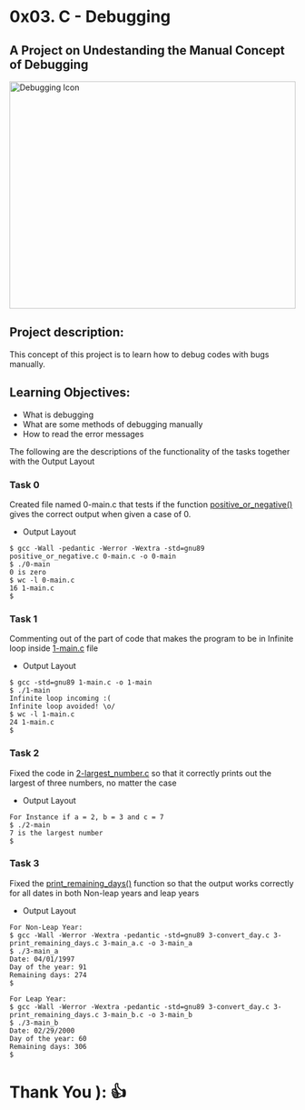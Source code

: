 #  0x03. C - Debugging
## A Project on Undestanding the Manual Concept of Debugging

<img src="https://i.pinimg.com/736x/54/2a/1c/542a1c0ee23024c1daec8aaf7ccf3c90.jpg" alt="Debugging Icon" width="100%" height="400px">

## Project description:
This concept of this project is to learn how to debug codes with bugs manually.

## Learning Objectives:
- What is debugging
- What are some methods of debugging manually
- How to read the error messages

The following are the descriptions of the functionality of the tasks together with the Output Layout

### Task 0
Created file named 0-main.c that tests if the function [positive_or_negative()](https://github.com/Sobilo34/alx-low_level_programming/blob/master/0x01-variables_if_else_while/0-positive_or_negative.c) gives the correct output when given a case of 0.
- Output Layout
```script
$ gcc -Wall -pedantic -Werror -Wextra -std=gnu89 positive_or_negative.c 0-main.c -o 0-main
$ ./0-main
0 is zero
$ wc -l 0-main.c
16 1-main.c
$ 
```
### Task 1
Commenting out of the part of code that makes the program to be in Infinite loop inside [1-main.c](https://github.com/Sobilo34/alx-low_level_programming/blob/master/0x03-debugging/1-main.c) file
- Output Layout
```script
$ gcc -std=gnu89 1-main.c -o 1-main
$ ./1-main
Infinite loop incoming :(
Infinite loop avoided! \o/
$ wc -l 1-main.c
24 1-main.c
$
```
### Task 2
Fixed the code in [2-largest_number.c](https://github.com/Sobilo34/alx-low_level_programming/blob/master/0x03-debugging/2-largest_number.c) so that it correctly prints out the largest of three numbers, no matter the case
- Output Layout
```script
For Instance if a = 2, b = 3 and c = 7
$ ./2-main
7 is the largest number
$
```
### Task 3
Fixed the [print_remaining_days()](https://github.com/Sobilo34/alx-low_level_programming/blob/master/0x03-debugging/3-print_remaining_days.c) function so that the output works correctly for all dates in both Non-leap years and  leap years
- Output Layout
```script
For Non-Leap Year:
$ gcc -Wall -Werror -Wextra -pedantic -std=gnu89 3-convert_day.c 3-print_remaining_days.c 3-main_a.c -o 3-main_a 
$ ./3-main_a
Date: 04/01/1997
Day of the year: 91
Remaining days: 274
$

For Leap Year:
$ gcc -Wall -Werror -Wextra -pedantic -std=gnu89 3-convert_day.c 3-print_remaining_days.c 3-main_b.c -o 3-main_b 
$ ./3-main_b
Date: 02/29/2000
Day of the year: 60
Remaining days: 306
$
```

# Thank You ):   👍
